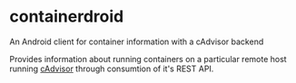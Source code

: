 # containerdroid
An Android client for container information with a cAdvisor backend

Provides information about running containers on a particular remote host running [cAdvisor](https://github.com/google/cadvisor) through consumtion of it's REST API.
